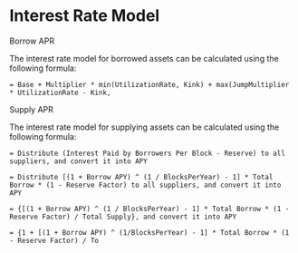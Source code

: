 # Interest Rate Model

Borrow APR

The interest rate model for borrowed assets can be calculated using the following formula:

```
= Base + Multiplier * min(UtilizationRate, Kink) + max(JumpMultiplier * UtilizationRate - Kink, 
```



Supply APR

The interest rate model for supplying assets can be calculated using the following formula:

```
= Distribute (Interest Paid by Borrowers Per Block - Reserve) to all suppliers, and convert it into APY

= Distribute [(1 + Borrow APY) ^ (1 / BlocksPerYear) - 1] * Total Borrow * (1 - Reserve Factor) to all suppliers, and convert it into APY

= {[(1 + Borrow APY) ^ (1 / BlocksPerYear) - 1] * Total Borrow * (1 - Reserve Factor) / Total Supply}, and convert it into APY

= {1 + [(1 + Borrow APY) ^ (1/BlocksPerYear) - 1] * Total Borrow * (1 - Reserve Factor) / To
```
